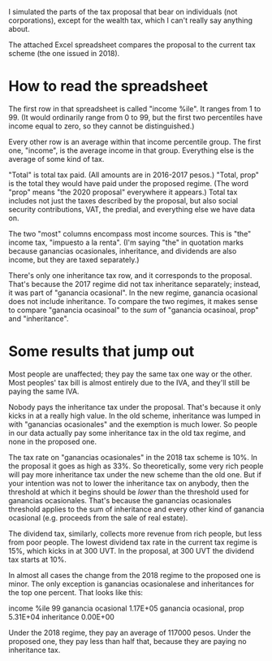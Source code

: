 I simulated the parts of the tax proposal that bear on individuals (not corporations), except for the wealth tax, which I can't really say anything about. 

The attached Excel spreadsheet compares the proposal to the current tax scheme (the one issued in 2018).


How to read the spreadsheet
===========================

The first row in that spreadsheet is called "income %ile". It ranges from 1 to 99. (It would ordinarily range from 0 to 99, but the first two percentiles have income equal to zero, so they cannot be distinguished.)

Every other row is an average within that income percentile group. The first one, "income", is the average income in that group. Everything else is the average of some kind of tax.

"Total" is total tax paid. (All amounts are in 2016-2017 pesos.) "Total, prop" is the total they would have paid under the proposed regime. (The word "prop" means "the 2020 proposal" everywhere it appears.) Total tax includes not just the taxes described by the proposal, but also social security contributions, VAT, the predial, and everything else we have data on.

The two "most" columns encompass most income sources. This is "the" income tax, "impuesto a la renta". (I'm saying "the" in quotation marks because ganancias ocasionales, inheritance, and dividends are also income, but they are taxed separately.)

There's only one inheritance tax row, and it corresponds to the proposal. That's because the 2017 regime did not tax inheritance separately; instead, it was part of "ganancia ocasional". In the new regime, ganancia ocasional does not include inheritance. To compare the two regimes, it makes sense to compare "ganancia ocasinoal" to the *sum* of "ganancia ocasinoal, prop" and "inheritance".


Some results that jump out
==========================

Most people are unaffected; they pay the same tax one way or the other. Most peoples' tax bill is almost entirely due to the IVA, and they'll still be paying the same IVA.

Nobody pays the inheritance tax under the proposal. That's because it only kicks in at a really high value. In the old scheme, inheritance was lumped in with "ganancias ocasionales" and the exemption is much lower. So people in our data actually pay some inheritance tax in the old tax regime, and none in the proposed one.

The tax rate on "ganancias ocasionales" in the 2018 tax scheme is 10%. In the proposal it goes as high as 33%. So theoretically, some very rich people will pay more inheritance tax under the new scheme than the old one. But if your intention was not to lower the inheritance tax on anybody, then the threshold at which it begins should be *lower* than the threshold used for ganancias ocasionales. That's because the ganancias ocasionales threshold applies to the sum of inheritance and every other kind of ganancia ocasional (e.g. proceeds from the sale of real estate).

The dividend tax, similarly, collects more revenue from rich people, but less from poor people. The lowest dividend tax rate in the current tax regime is 15%, which kicks in at 300 UVT. In the proposal, at 300 UVT the dividend tax starts at 10%.

In almost all cases the change from the 2018 regime to the proposed one is minor. The only exception is ganancias ocasionalese and inheritances for the top one percent. That looks like this:

income %ile              99
ganancia ocasional       1.17E+05
ganancia ocasional, prop 5.31E+04
inheritance              0.00E+00
                         
Under the 2018 regime, they pay an average of 117000 pesos. Under the proposed one, they pay less than half that, because they are paying no inheritance tax.
